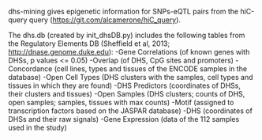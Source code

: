 dhs-mining gives epigenetic information for SNPs-eQTL pairs from the hiC-query query (https://git.com/alcamerone/hiC_query).

The dhs.db (created by init_dhsDB.py) includes the following tables from the Regulatory Elements DB (Sheffield et al, 2013; http://dnase.genome.duke.edu):
    -Gene Correlations (of known genes with DHSs, p values <= 0.05)
    -Overlap (of DHS, CpG sites and promoters)
    -Concordance (cell lines, types and tissues of the ENCODE samples in the database)
    -Open Cell Types (DHS clusters with the samples, cell types and tissues in which they are found) 
    -DHS Predictors (coordinates of DHSs, their clusters and tissues)
    -Open Samples (DHS clusters; counts of DHS, open samples; samples, tissues with max counts)
    -Motif (assigned to transcription factors based on the JASPAR database)
    -DHS (coordinates of DHSs and their raw signals)
    -Gene Expression (data of the 112 samples used in the study) 